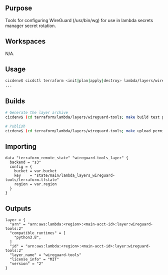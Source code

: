 ## Purpose
Tools for configuring WireGuard (/usr/bin/wg)
for use in lambda secrets manager secret rotation.

## Workspaces
N/A.

## Usage
```bash
cicdenv$ cicdctl terraform <init|plan|apply|destroy> lambda/layers/wireguard-tools:main
...
```

## Builds
```bash
# Generate the layer archive
cicdenv$ (cd terraform/lambda/layers/wireguard-tools; make build test package)

# Publish
cicdenv$ (cd terraform/lambda/layers/wireguard-tools; make upload permissions)
```

## Importing
```hcl
data "terraform_remote_state" "wireguard-tools_layer" {
  backend = "s3"
  config = {
    bucket = var.bucket
    key    = "state/main/lambda_layers_wireguard-tools/terraform.tfstate"
    region = var.region
  }
}
```

## Outputs
```hcl
layer = {
  "arn" = "arn:aws:lambda:<region>:<main-acct-id>:layer:wireguard-tools:2"
  "compatible_runtimes" = [
    "python3.8",
  ]
  "id" = "arn:aws:lambda:<region>:<main-acct-id>:layer:wireguard-tools:2"
  "layer_name" = "wireguard-tools"
  "license_info" = "MIT"
  "version" = "2"
}
```
